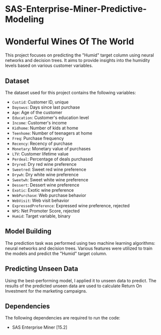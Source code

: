 # SAS-Enterprise-Miner-Predictive-Modeling 

# Wonderful Wines Of The World 

This project focuses on predicting the "Humid" target column using neural networks and decision trees. It aims to provide insights into the humidity levels based on various customer variables.

## Dataset

The dataset used for this project contains the following variables:

- `Custid`: Customer ID, unique
- `Dayswus`: Days since last purchase
- `Age`: Age of the customer
- `Education`: Customer's education level
- `Income`: Customer's income
- `Kidhome`: Number of kids at home
- `Teenhome`: Number of teenagers at home
- `Freq`: Purchase frequency
- `Recency`: Recency of purchase
- `Monetary`: Monetary value of purchases
- `LTV`: Customer lifetime value
- `Perdeal`: Percentage of deals purchased
- `Dryred`: Dry red wine preference
- `Sweetred`: Sweet red wine preference
- `Drywh`: Dry white wine preference
- `Sweetwh`: Sweet white wine preference
- `Dessert`: Dessert wine preference
- `Exotic`: Exotic wine preference
- `WebPurchase`: Web purchase behavior
- `WebVisit`: Web visit behavior
- `ExpressedPreference`: Expressed wine preference, rejected
- `NPS`: Net Promoter Score, rejected
- `Humid`: Target variable, binary

## Model Building

The prediction task was performed using two machine learning algorithms: neural networks and decision trees. Various features were utilized to train the models and predict the "Humid" target column.

## Predicting Unseen Data

Using the best-performing model, I applied it to unseen data to predict. The results of the predicted unseen data are used to calculate Return On Investment for the marketing campaigns. 

## Dependencies

The following dependencies are required to run the code:

- SAS Enterprise Miner [15.2]

